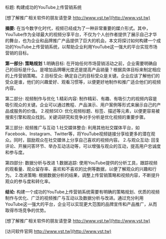 标题: 构建成功的YouTube上传营销系统

[想了解推广相关软件的朋友请登录 http://www.vst.tw](http://www.vst.tw)

**摘要:**
在当今数字化时代，视频已经成为了一种非常重要的媒介形式。其中，YouTube作为全球最大的视频分享平台，不仅为个人创作者提供了展示自己才华的舞台，也为企业和品牌推广产品提供了巨大的机会。本文将探讨如何构建一个成功的YouTube上传营销系统，以帮助企业利用YouTube这一强大的平台实现市场营销的目标。

**第一部分: 策略规划**
1.明确目标: 在开始任何市场营销活动之前，企业需要明确自己的目标是什么。是增加品牌曝光度还是提高产品销量？根据具体目标来制定相应的上传营销策略。
2.目标受众: 确定自己的目标受众是关键。企业应该了解他们的受众是谁，他们的兴趣爱好、观看习惯等，以便更好地制作和推广适合他们的视频内容。

第二部分: 视频制作与优化
1.精彩内容: 制作精彩、有趣、有吸引力的视频内容是吸引观众的关键。企业可以通过教程、产品演示、用户案例等形式来展示自己的产品或服务的价值。
2.视频SEO: 优化视频标题、标签、描述等元素，以便更容易被搜索引擎和观众找到。关键词研究和竞争对手分析是优化视频的重要步骤。

第三部分: 视频推广与互动
1.社交媒体整合: 利用其他社交媒体平台，如Facebook、Instagram、Twitter等，将YouTube视频链接分享给更多的潜在观众。同时，鼓励观众在社交媒体上分享自己喜欢的视频内容。
2.与观众互动: 回复评论、开展问答环节、举办互动活动等，可以增强与观众的互动，提高用户忠诚度和参与度。

第四部分: 数据分析与改进
1.数据追踪: 使用YouTube提供的分析工具，跟踪视频的观看量、观众留存率、喜欢和不喜欢的比例等数据，以便了解观众的兴趣和行为。
2.改进策略: 根据数据分析的结果，调整上传营销策略和视频内容，不断提升观众的参与度和转化率。

**结论:**
构建一个成功的YouTube上传营销系统需要有明确的策略规划、优质的视频制作与优化、广泛的视频推广与互动以及数据分析与改进。通过充分利用YouTube这一强大的平台，企业可以实现更大范围的品牌宣传和产品推广，从而取得市场竞争的优势。

[想了解推广相关软件的朋友请登录 http://www.vst.tw](http://www.vst.tw)


[访问软件官网 http://www.vst.tw](http://www.vst.tw)
